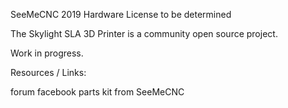 SeeMeCNC 2019
Hardware License to be determined

The Skylight SLA 3D Printer is a community open source project. 

Work in progress. 



Resources / Links:

forum
facebook
parts kit from SeeMeCNC

